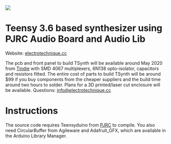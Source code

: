 ![](https://electrotechnique.github.io/etlogo.png)

# Teensy 3.6 based synthesizer using PJRC Audio Board and Audio Lib

Website: [electrotechnique.cc](https://electrotechnique.cc)

The pcb and front panel to build TSynth will be available around May 2020 from [Tindie](https://www.tindie.com/products/electrotechnique/tsynth-teensy-based-diy-programmable-poly-synth/) with SMD 4067 multiplexers, 6N138 opto-isolator, capacitors and resistors fitted. The entire cost of parts to build TSynth will be around $99 if you buy components from the cheaper suppliers and the build time around two hours to solder. Plans for a 3D printed/laser cut enclosure will be available.
Questions: info@electrotechnique.cc

# Instructions

The source code requires Teensyduino from [PJRC](https://pjrc.com) to compile. You also need CircularBuffer from Agileware and Adafruit_GFX, which are available in the Arduino Library Manager.
